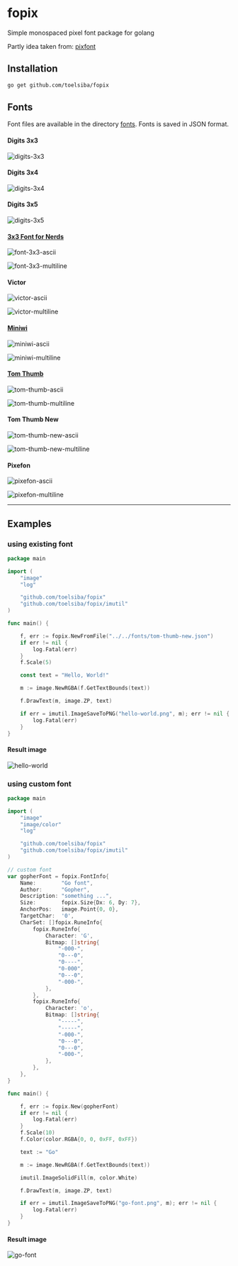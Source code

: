 # fopix
Simple monospaced pixel font package for golang

Partly idea taken from: [pixfont](https://github.com/pbnjay/pixfont)

## Installation
```bash
go get github.com/toelsiba/fopix
```

## Fonts

Font files are available in the directory [fonts](fonts). Fonts is saved in JSON format.

#### Digits 3x3
![digits-3x3](images/digits-3x3.png)

#### Digits 3x4
![digits-3x4](images/digits-3x4.png)

#### Digits 3x5
![digits-3x5](images/digits-3x5.png)

#### [3x3 Font for Nerds](http://cargocollective.com/slowercase/3x3-Font-for-Nerds)
![font-3x3-ascii](images/font-3x3-ascii.png)

![font-3x3-multiline](images/font-3x3-multiline.png)

#### Victor
![victor-ascii](images/victor-ascii.png)

![victor-multiline](images/victor-multiline.png)

#### [Miniwi](https://github.com/sshbio/miniwi)
![miniwi-ascii](images/miniwi-ascii.png)

![miniwi-multiline](images/miniwi-multiline.png)

#### [Tom Thumb](http://robey.lag.net/2010/01/23/tiny-monospace-font.html#comment-1526952840)
![tom-thumb-ascii](images/tom-thumb-ascii.png)

![tom-thumb-multiline](images/tom-thumb-multiline.png)

#### Tom Thumb New
![tom-thumb-new-ascii](images/tom-thumb-new-ascii.png)

![tom-thumb-new-multiline](images/tom-thumb-new-multiline.png)

#### Pixefon
![pixefon-ascii](images/pixefon-4x5-ascii.png)

![pixefon-multiline](images/pixefon-4x5-multiline.png)

---

## Examples

### using existing font
```go
package main

import (
	"image"
	"log"

	"github.com/toelsiba/fopix"
	"github.com/toelsiba/fopix/imutil"
)

func main() {

	f, err := fopix.NewFromFile("../../fonts/tom-thumb-new.json")
	if err != nil {
		log.Fatal(err)
	}
	f.Scale(5)

	const text = "Hello, World!"

	m := image.NewRGBA(f.GetTextBounds(text))

	f.DrawText(m, image.ZP, text)

	if err = imutil.ImageSaveToPNG("hello-world.png", m); err != nil {
		log.Fatal(err)
	}
}
```
#### Result image
![hello-world](images/hello-world.png)


### using custom font
```go
package main

import (
	"image"
	"image/color"
	"log"

	"github.com/toelsiba/fopix"
	"github.com/toelsiba/fopix/imutil"
)

// custom font
var gopherFont = fopix.FontInfo{
	Name:        "Go font",
	Author:      "Gopher",
	Description: "something ...",
	Size:        fopix.Size{Dx: 6, Dy: 7},
	AnchorPos:   image.Point{0, 0},
	TargetChar:  '0',
	CharSet: []fopix.RuneInfo{
		fopix.RuneInfo{
			Character: 'G',
			Bitmap: []string{
				"-000-",
				"0---0",
				"0----",
				"0-000",
				"0---0",
				"-000-",
			},
		},
		fopix.RuneInfo{
			Character: 'o',
			Bitmap: []string{
				"-----",
				"-----",
				"-000-",
				"0---0",
				"0---0",
				"-000-",
			},
		},
	},
}

func main() {

	f, err := fopix.New(gopherFont)
	if err != nil {
		log.Fatal(err)
	}
	f.Scale(10)
	f.Color(color.RGBA{0, 0, 0xFF, 0xFF})

	text := "Go"

	m := image.NewRGBA(f.GetTextBounds(text))

	imutil.ImageSolidFill(m, color.White)

	f.DrawText(m, image.ZP, text)

	if err = imutil.ImageSaveToPNG("go-font.png", m); err != nil {
		log.Fatal(err)
	}
}
```
#### Result image
![go-font](images/go-font.png)
